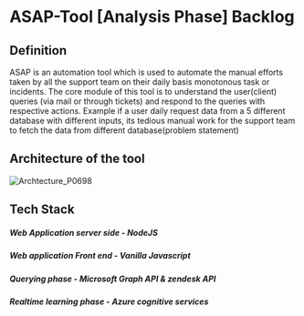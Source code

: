 # ASAP-Tool [Analysis Phase] Backlog

## Definition

ASAP is an automation tool which is used to automate the manual efforts taken by all the support team on their daily basis monotonous task or incidents. The core module of this tool is to understand the user(client) queries (via mail or through tickets) and respond to the queries with respective actions. Example if a user daily request data from a 5 different database with different inputs, its tedious manual work for the support team to fetch the data from different database(problem statement)


## Architecture of the tool
![Archtecture_P0698](https://user-images.githubusercontent.com/37975726/96426660-2a6aee80-121b-11eb-840f-0b79cb67b96f.JPG)


## Tech Stack
##### Web Application server side - NodeJS
##### Web application Front end - Vanilla Javascript
##### Querying phase - Microsoft Graph API & zendesk API
##### Realtime learning phase - Azure cognitive services
